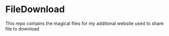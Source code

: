 # FileDownload
This repo contains the magical files for my additonal website used to share file to download

